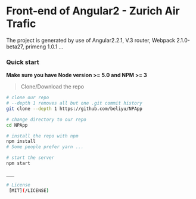 # Front-end of Angular2 - Zurich Air Trafic

The project is generated by use of Angular2.2.1, V.3 router, Webpack 2.1.0-beta27, primeng 1.0.1 ...

### Quick start
**Make sure you have Node version >= 5.0 and NPM >= 3**
> Clone/Download the repo 

```bash
# clone our repo
# --depth 1 removes all but one .git commit history
git clone --depth 1 https://github.com/beliyu/NPApp

# change directory to our repo
cd NPApp

# install the repo with npm
npm install
# Some people prefer yarn ...

# start the server
npm start

___

# License
 [MIT](/LICENSE)

